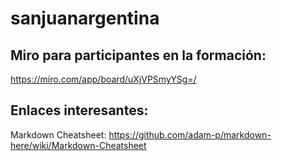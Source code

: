 # sanjuanargentina
## Miro para participantes en la formación:
https://miro.com/app/board/uXjVPSmyYSg=/

## Enlaces interesantes:
Markdown Cheatsheet: https://github.com/adam-p/markdown-here/wiki/Markdown-Cheatsheet

